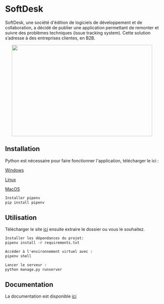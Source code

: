 # SoftDesk

SoftDesk, une société d'édition de logiciels de développement et de collaboration, a décidé de publier une application permettant de remonter et suivre des problèmes techniques (issue tracking system).
Cette solution s’adresse à des entreprises clientes, en B2B. 

<p align="center">
  <img width="460" height="300" src="https://user.oc-static.com/upload/2020/09/22/16007803099977_P8%20%281%29.png">
</p>

## Installation

Python est nécessaire pour faire fonctionner l'application, télécharger le ici :

[Windows](https://www.python.org/downloads/windows/)

[Linux](https://www.python.org/downloads/source/)

[MacOS](https://www.python.org/downloads/macos/)

```python
Installer pipenv 
pip install pipenv
```

## Utilisation

Télécharger le site [ici](https://github.com/Danycm1/P10_SoftDesk/archive/refs/heads/master.zip) ensuite extraire le
dossier ou vous le souhaitez.

```txt
Installer les dépendances du projet:
pipenv install -r requirements.txt

Accéder à l'environnement virtuel avec :
pipenv shell

Lancer le serveur :
python manage.py runserver
```
## Documentation

La documentation est disponible [ici](https://documenter.getpostman.com/view/17664575/UVRAKnTa)
